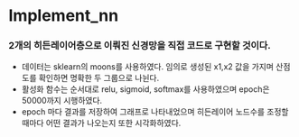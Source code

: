 # Implement_nn

### 2개의 히든레이어층으로 이뤄진 신경망을 직접 코드로 구현할 것이다.

* 데이터는 sklearn의 moons를 사용하였다. 임의로 생성된 x1,x2 값을 가지며 산점도를 확인하면 명확한 두 그룹으로 나뉜다.
* 활성화 함수는 순서대로 relu, sigmoid, softmax를 사용하였으며 epoch은50000까지 시행하였다.
* epoch 마다 결과를 저장하여 그래프로 나타내었으며 히든레이어 노드수를 조정할 때마다 어떤 결과가 나오는지 또한 시각화하였다.
